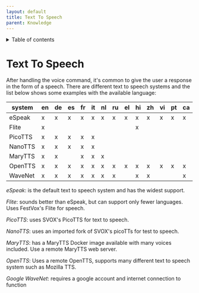 ```yaml
---
layout: default
title: Text To Speech
parent: Knowledge
---
```


<details close markdown="block">
  <summary>
    Table of contents
  </summary>
  {: .text-delta }
1. TOC
{:toc}
</details>

# Text To Speech

After handling the voice command, it's common to give the user a response in the form of a speech. 
There are different text to speech systems and the list below shows some examples with the available language:

|system | en | de | es | fr | it | nl | ru | el | hi | zh | vi | pt | ca | 
|---|---|--|--|---|---|---|---|---|---|---|---|---|---|
| eSpeak   | x| x| x | x|x| x| x| x| x| x| x| x| x| 
| Flite   | x | |  | | | | | | x| | | | | 
| PicoTTS   | x | x|  x| x| x| | | | | | | | | 
| NanoTTS   | x | x| x | x| x| | | | | | | | | 
| MaryTTS   | x |x |  | x|x | x| | | | | | | | 
| OpenTTS   | x | x| x | x| x| x| x| x| x| x| x|x | x| 
| WaveNet   | x | x| x | x| x| x| x| | x| x| | |x | 


*eSpeak*: is the default text to speech system and has the widest support.

*Flite*: sounds better than eSpeak, but can support only fewer languages. Uses FestVox's Flite for speech.

*PicoTTS*: uses SVOX's PicoTTS for text to speech.

*NanoTTS*: uses an imported fork of SVOX's picoTTs for test to speech.

*MaryTTS*: has a MaryTTS Docker image available with many voices included. Use a remote MaryTTS web server.

*OpenTTS*: Uses a remote OpenTTS, supports many different text to speech system such as Mozilla TTS.

*Google WaveNet*: requires a google account and internet connection to function 
